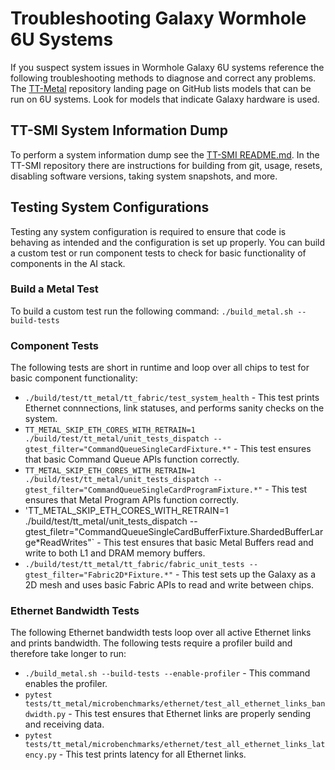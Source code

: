 # Troubleshooting Galaxy Wormhole 6U Systems
If you suspect system issues in Wormhole Galaxy 6U systems reference the following troubleshooting methods to diagnose and correct any problems. The [TT-Metal](https://github.com/tenstorrent/tt-metal) repository landing page on GitHub lists models that can be run on 6U systems. Look for models that indicate Galaxy hardware is used.

## TT-SMI System Information Dump
To perform a system information dump see the [TT-SMI README.md](https://github.com/tenstorrent/tt-smi/blob/main/README.md). In the TT-SMI repository there are instructions for building from git, usage, resets, disabling software versions, taking system snapshots, and more.

## Testing System Configurations
Testing any system configuration is required to ensure that code is behaving as intended and the configuration is set up properly. You can build a custom test or run component tests to check for basic functionality of components in the AI stack.

### Build a Metal Test
To build a custom test run the following command: `./build_metal.sh --build-tests`

### Component Tests
The following tests are short in runtime and loop over all chips to test for basic component functionality:
- `./build/test/tt_metal/tt_fabric/test_system_health` - This test prints Ethernet connnections, link statuses, and performs sanity checks on the system.
- `TT_METAL_SKIP_ETH_CORES_WITH_RETRAIN=1 ./build/test/tt_metal/unit_tests_dispatch --gtest_filter="CommandQueueSingleCardFixture.*"` - This test ensures that basic Command Queue APIs function correctly.
- `TT_METAL_SKIP_ETH_CORES_WITH_RETRAIN=1 ./build/test/tt_metal/unit_tests_dispatch --gtest_filter="CommandQueueSingleCardProgramFixture.*"` - This test ensures that Metal Program APIs function correctly.
- 'TT_METAL_SKIP_ETH_CORES_WITH_RETRAIN=1 ./build/test/tt_metal/unit_tests_dispatch --gtest_filetr="CommandQueueSingleCardBufferFixture.ShardedBufferLarge*ReadWrites"` - This test ensures that basic Metal Buffers read and write to both L1 and DRAM memory buffers.
- `./build/test/tt_metal/tt_fabric/fabric_unit_tests --gtest_filter="Fabric2D*Fixture.*"` - This test sets up the Galaxy as a 2D mesh and uses basic Fabric APIs to read and write between chips.

### Ethernet Bandwidth Tests
The following Ethernet bandwidth tests loop over all active Ethernet links and prints bandwidth. The following tests require a profiler build and therefore take longer to run:
- `./build_metal.sh --build-tests --enable-profiler` - This command enables the profiler.
- `pytest tests/tt_metal/microbenchmarks/ethernet/test_all_ethernet_links_bandwidth.py` - This test ensures that Ethernet links are properly sending and receiving data.
- `pytest tests/tt_metal/microbenchmarks/ethernet/test_all_ethernet_links_latency.py` - This test prints latency for all Ethernet links.
